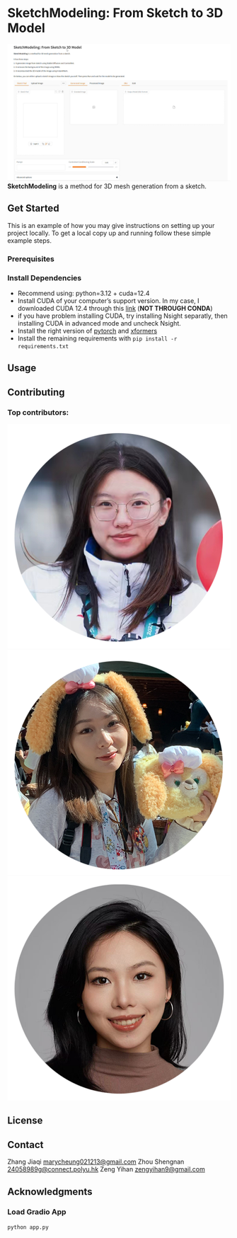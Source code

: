 # SketchModeling: From Sketch to 3D Model
![Alt text](images/screenshot.png)
**SketchModeling** is a method for 3D mesh generation from a sketch.

## Get Started
This is an example of how you may give instructions on setting up your project locally. To get a local copy up and running follow these simple example steps.

### Prerequisites


### Install Dependencies
- Recommend using: python=3.12 + cuda=12.4
- Install CUDA of your computer’s support version. In my case, I downloaded CUDA 12.4 through this [link](https://developer.nvidia.com/cuda-12-4-0-download-archive) (**NOT THROUGH CONDA**)
- if you have problem installing CUDA, try installing Nsight separatly, then installing CUDA in advanced mode and uncheck Nsight.
- Install the right version of [pytorch](https://pytorch.org/) and [xformers](https://github.com/facebookresearch/xformers)
- Install the remaining requirements with `pip install -r requirements.txt`

## Usage

## Contributing

### Top contributors:
![Alt text](images/zjq1.png) ![Alt text](images/zsn1.png) ![Alt text](images/zyh1.png)

## License

## Contact
Zhang Jiaqi marycheung021213@gmail.com
Zhou Shengnan 24058989g@connect.polyu.hk
Zeng Yihan zengyihan9@gmail.com

## Acknowledgments

### Load Gradio App
```sh
python app.py
```
